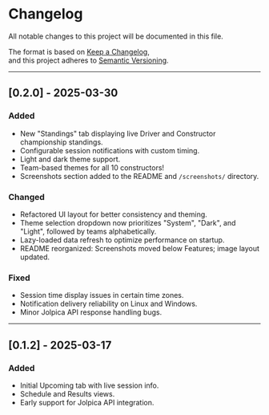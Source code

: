# Changelog

All notable changes to this project will be documented in this file.

The format is based on [Keep a Changelog](https://keepachangelog.com/en/1.0.0/),  
and this project adheres to [Semantic Versioning](https://semver.org/spec/v2.0.0.html).

---

## [0.2.0] - 2025-03-30

### Added
- New "Standings" tab displaying live Driver and Constructor championship standings.
- Configurable session notifications with custom timing.
- Light and dark theme support.
- Team-based themes for all 10 constructors!
- Screenshots section added to the README and `/screenshots/` directory.

### Changed
- Refactored UI layout for better consistency and theming.
- Theme selection dropdown now prioritizes "System", "Dark", and "Light", followed by teams alphabetically.
- Lazy-loaded data refresh to optimize performance on startup.
- README reorganized: Screenshots moved below Features; image layout updated.

### Fixed
- Session time display issues in certain time zones.
- Notification delivery reliability on Linux and Windows.
- Minor Jolpica API response handling bugs.

---

## [0.1.2] - 2025-03-17

### Added
- Initial Upcoming tab with live session info.
- Schedule and Results views.
- Early support for Jolpica API integration.
